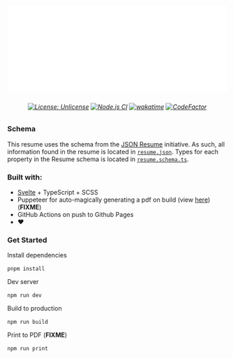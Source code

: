 <div align="center">
  <img src="banner.svg" width="800" height="200" />
  <h6 align="center">
  
  [![License: Unlicense](https://img.shields.io/badge/license-Unlicense-blue.svg)](http://unlicense.org/) [![Node.js CI](https://github.com/navn-r/resume/actions/workflows/main.yml/badge.svg?branch=develop)](https://github.com/navn-r/resume/actions/workflows/main.yml) [![wakatime](https://wakatime.com/badge/github/navn-r/resume.svg)](https://wakatime.com/badge/github/navn-r/resume) [![CodeFactor](https://www.codefactor.io/repository/github/navn-r/resume/badge/develop)](https://www.codefactor.io/repository/github/navn-r/resume/overview/develop)
  
  
  </h6>
</div>

### Schema

This resume uses the schema from the [JSON Resume](https://jsonresume.org/schema/) initiative. As such, all information found in the resume is located in [`resume.json`](/src/resume.json). Types for each property in the Resume schema is located in [`resume.schema.ts`](/src/resume.schema.ts).

### Built with:

- [Svelte](https://svelte.dev) + TypeScript + SCSS
- Puppeteer for auto-magically generating a pdf on build (view [here](https://github.com/navn-r/resume/blob/master/RavindaranNavinn_Resume.pdf)) (**FIXME**)
- GitHub Actions on push to Github Pages
- :heart:

### Get Started

Install dependencies
```
pnpm install
```

Dev server
```
npm run dev
```

Build to production
```
npm run build
```

Print to PDF (**FIXME**)
```
npm run print
```